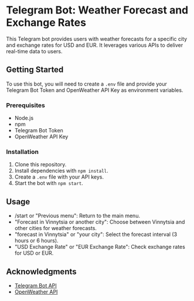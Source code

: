 # Telegram Bot: Weather Forecast and Exchange Rates

This Telegram bot provides users with weather forecasts for a specific city and exchange rates for USD and EUR. It leverages various APIs to deliver real-time data to users.

## Getting Started

To use this bot, you will need to create a `.env` file and provide your Telegram Bot Token and OpenWeather API Key as environment variables.

### Prerequisites

- Node.js
- npm
- Telegram Bot Token
- OpenWeather API Key

### Installation

1. Clone this repository.
2. Install dependencies with `npm install`.
3. Create a `.env` file with your API keys.
4. Start the bot with `npm start`.

## Usage

- /start or "Previous menu": Return to the main menu.
- "Forecast in Vinnytsia or another city": Choose between Vinnytsia and other cities for weather forecasts.
- "forecast in Vinnytsia" or "your city": Select the forecast interval (3 hours or 6 hours).
- "USD Exchange Rate" or "EUR Exchange Rate": Check exchange rates for USD or EUR.

## Acknowledgments

- [Telegram Bot API](https://core.telegram.org/bots/api)
- [OpenWeather API](https://openweathermap.org/api)
